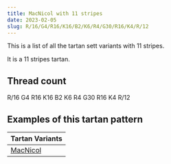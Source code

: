 ```yaml
---
title: MacNicol with 11 stripes
date: 2023-02-05
slug: R/16/G4/R16/K16/B2/K6/R4/G30/R16/K4/R/12
---
```

This is a list of all the tartan sett variants with 11 stripes.

It is a 11 stripes tartan.


## Thread count
R/16 G4 R16 K16 B2 K6 R4 G30 R16 K4 R/12

## Examples of this tartan pattern

| Tartan Variants |
|---------------|
| [MacNicol](/variants/r/16/g4/r16/k16/b2/k6/r4/g30/r16/k4/r/12-b304080-g008000-k000000-rc00000)||
